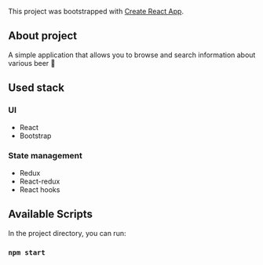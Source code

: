 This project was bootstrapped with [Create React App](https://github.com/facebook/create-react-app).

## About project
A simple application that allows you to browse and search information about various beer :beer:

## Used stack
### UI
* React
* Bootstrap
### State management
* Redux
* React-redux
* React hooks

## Available Scripts
In the project directory, you can run:
### `npm start`




